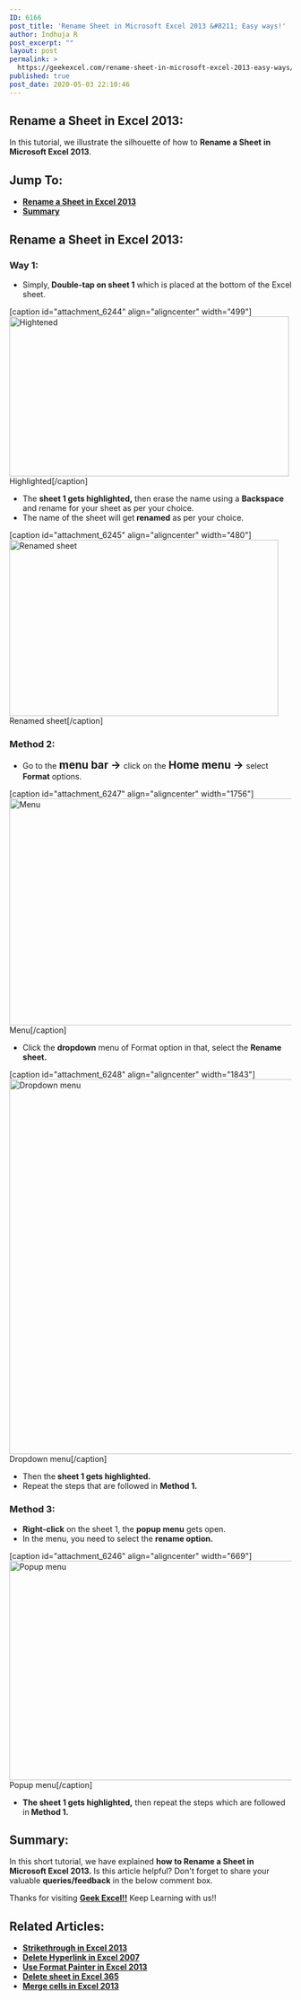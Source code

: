 ```yaml
---
ID: 6166
post_title: 'Rename Sheet in Microsoft Excel 2013 &#8211; Easy ways!'
author: Indhuja R
post_excerpt: ""
layout: post
permalink: >
  https://geekexcel.com/rename-sheet-in-microsoft-excel-2013-easy-ways/
published: true
post_date: 2020-05-03 22:10:46
---
```

<h2>Rename a Sheet in Excel 2013:</h2>
In this tutorial, we illustrate the silhouette of how to <strong>Rename a Sheet</strong> <strong>in Microsoft Excel 2013</strong>.
<h2>Jump To:</h2>
<ul>
 	<li><a href="#1"><strong>Rename a Sheet in Excel 2013</strong></a></li>
 	<li><a href="#2"><strong>Summary</strong></a></li>
</ul>
<h2 id="1">Rename a Sheet in Excel 2013:</h2>
<h3>Way 1:</h3>
<ul>
 	<li>Simply,<strong> Double-tap on sheet 1</strong> which is placed at the bottom of the Excel sheet.</li>
</ul>
[caption id="attachment_6244" align="aligncenter" width="499"]<img class="wp-image-6244 size-full" src="https://geekexcel.com/wp-content/uploads/2020/04/Screenshot_1-49.png" alt="Hightened" width="499" height="285" /> Highlighted[/caption]
<ul>
 	<li>The <strong>sheet 1 gets highlighted,</strong> then erase the name using a <strong>Backspace</strong> and rename for your sheet as per your choice.</li>
 	<li>The name of the sheet will get<strong> renamed</strong> as per your choice.</li>
</ul>
[caption id="attachment_6245" align="aligncenter" width="480"]<img class="wp-image-6245 size-full" src="https://geekexcel.com/wp-content/uploads/2020/04/Screenshot_2-47.png" alt="Renamed sheet" width="480" height="314" /> Renamed sheet[/caption]
<h3>Method 2:</h3>
<ul>
 	<li>Go to the<strong style="font-size: 19px;"> menu bar → </strong>click on the<strong style="font-size: 19px;"> Home menu</strong><strong style="font-size: 19px;"> → </strong>select <strong>Format</strong> options.</li>
</ul>
[caption id="attachment_6247" align="aligncenter" width="1756"]<img class="wp-image-6247 size-full" src="https://geekexcel.com/wp-content/uploads/2020/04/Screenshot_4-49.png" alt="Menu" width="1756" height="404" /> Menu[/caption]
<ul>
 	<li>Click the <strong>dropdown</strong> menu of Format option in that, select the <strong>Rename sheet.</strong></li>
</ul>
[caption id="attachment_6248" align="aligncenter" width="1843"]<img class="wp-image-6248 size-full" src="https://geekexcel.com/wp-content/uploads/2020/04/Screenshot_5-36.png" alt="Dropdown menu" width="1843" height="668" /> Dropdown menu[/caption]
<ul>
 	<li>Then the<strong> sheet 1 gets highlighted.</strong></li>
 	<li>Repeat the steps that are followed in <strong>Method 1.</strong></li>
</ul>
<h3>Method 3:</h3>
<ul>
 	<li><strong>Right-click</strong> on the sheet 1, the <strong>popup menu</strong> gets open.</li>
 	<li>In the menu, you need to select the <strong>rename option.</strong></li>
</ul>
[caption id="attachment_6246" align="aligncenter" width="669"]<img class="wp-image-6246 size-full" src="https://geekexcel.com/wp-content/uploads/2020/04/Screenshot_3-46.png" alt="Popup menu" width="669" height="391" /> Popup menu[/caption]
<ul>
 	<li><strong>The sheet 1 gets highlighted,</strong> then repeat the steps which are followed in<strong> Method 1.</strong></li>
</ul>
<h2 id="2">Summary:</h2>
In this short tutorial, we have explained <strong>how to Rename a Sheet in Microsoft Excel 2013.</strong> Is this article helpful? Don't forget to share your valuable <strong>queries/feedback</strong> in the below comment box.

Thanks for visiting <strong><a href="https://geekexcel.com/">Geek Excel!!</a></strong> Keep Learning with us!!
<h2>Related Articles:</h2>
<ul>
 	<li><a href="https://geekexcel.com/enable-and-use-strike-through-in-microsoft-excel-2013/" rel="nofollow"><strong>Strikethrough in Excel 2013</strong></a></li>
 	<li><a href="https://geekexcel.com/delete-hyperlink-in-microsoft-excel-2007/" rel="nofollow"><strong>Delete Hyperlink in Excel 2007</strong></a></li>
 	<li><a href="https://geekexcel.com/use-format-painter-option-in-microsoft-excel-2013/" rel="nofollow"><strong>Use Format Painter in Excel 2013</strong></a></li>
 	<li><a href="https://geekexcel.com/how-to-delete-sheet-in-microsoft-excel-365/" rel="nofollow"><strong>Delete sheet in Excel 365</strong></a></li>
 	<li><a href="https://geekexcel.com/merge-cells-in-microsoft-excel-2013-different-ways/" rel="nofollow"><strong>Merge cells in Excel 2013</strong></a></li>
</ul>